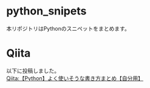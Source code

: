 # python_snipets

本リポジトリはPythonのスニペットをまとめます。

# Qiita
以下に投稿しました。
[Qiita:【Python】よく使いそうな書き方まとめ【自分用】](https://qiita.com/h-ueno2/items/91a69c8dc2cc4c86c8ce)
